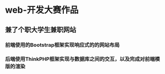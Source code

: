 # web-开发大赛作品
## 兼了个职大学生兼职网站
### 前端使用的Bootstrap框架实现响应式的的网站布局
### 后端使用ThinkPHP框架实现与数据库之间的交互，以及完成对前端模版的渲染
